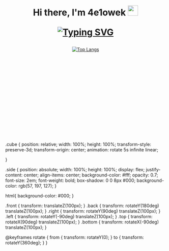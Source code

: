 <h1 align="center">Hi there, I'm 4e1owek
<img src="https://github.com/blackcater/blackcater/raw/main/images/Hi.gif" height="32"/>
  <br>
  
  [![Typing SVG](https://readme-typing-svg.herokuapp.com?color=%2336BCF7&lines=Just+a+man+from+Russia)](https://git.io/typing-svg)
  
</h1>
<div align="center">
  
[![Top Langs](https://github-readme-stats.vercel.app/api/top-langs/?username=atvKail&layout=compact)](https://github.com/anuraghazra/github-readme-stats)

</div>

<svg fill="none" viewBox="0 0 600 300" width="600" height="300" xmlns="http://www.w3.org/2000/svg">
<style type="text/css">
.cube-container {
    width: 200px;
    height: 200px;
    margin: 100px auto;
    perspective: 800px;
  }

  .cube {
    position: relative;
    width: 100%;
    height: 100%;
    transform-style: preserve-3d;
    transform-origin: center;
    animation: rotate 5s infinite linear;
    
  }

  .side {
    position: absolute;
    width: 100%;
    height: 100%;
    display: flex;
    justify-content: center;
    align-items: center;
    background-color: #fff;
    opacity: 0.7;
    font-size: 2em;
    font-weight: bold;
    box-shadow: 0 0 8px #000;
    background-color: rgb(57, 197, 127);
  }

  html{
    background-color: #000;
  }

  .front { transform: translateZ(100px); } 
  .back { transform: rotateY(180deg) translateZ(100px); } 
  .right { transform: rotateY(90deg) translateZ(100px); } 
  .left { transform: rotateY(-90deg) translateZ(100px); } 
  .top { transform: rotateX(90deg) translateZ(100px); } 
  .bottom { transform: rotateX(-90deg) translateZ(100px); } 

  @keyframes rotate {
    from { transform: rotateY(0); }
    to { transform: rotateY(360deg); }
  }
</style>
<div class="cube-container">
  <div class="cube">
    <div class="side front"></div>
    <div class="side back"></div>
    <div class="side right"></div>
    <div class="side left"></div>
    <div class="side top"></div>
    <div class="side bottom"></div>
  </div>
</div>
</svg>
